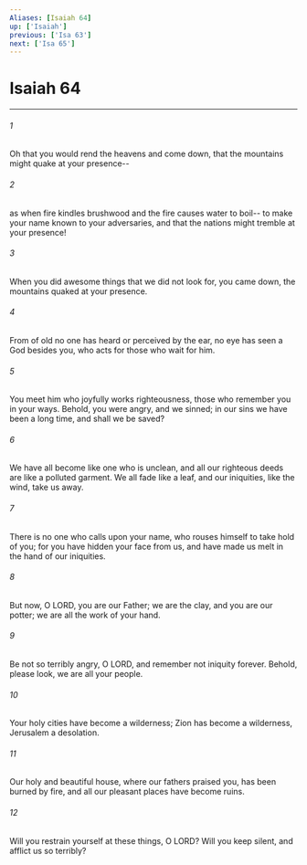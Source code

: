 ```yaml
---
Aliases: [Isaiah 64]
up: ['Isaiah']
previous: ['Isa 63']
next: ['Isa 65']
---
```

# Isaiah 64
***



###### 1 
Oh that you would rend the heavens and come down, that the mountains might quake at your presence-- 

###### 2 
as when fire kindles brushwood and the fire causes water to boil-- to make your name known to your adversaries, and that the nations might tremble at your presence! 

###### 3 
When you did awesome things that we did not look for, you came down, the mountains quaked at your presence. 

###### 4 
From of old no one has heard or perceived by the ear, no eye has seen a God besides you, who acts for those who wait for him. 

###### 5 
You meet him who joyfully works righteousness, those who remember you in your ways. Behold, you were angry, and we sinned; in our sins we have been a long time, and shall we be saved? 

###### 6 
We have all become like one who is unclean, and all our righteous deeds are like a polluted garment. We all fade like a leaf, and our iniquities, like the wind, take us away. 

###### 7 
There is no one who calls upon your name, who rouses himself to take hold of you; for you have hidden your face from us, and have made us melt in the hand of our iniquities. 

###### 8 
But now, O LORD, you are our Father; we are the clay, and you are our potter; we are all the work of your hand. 

###### 9 
Be not so terribly angry, O LORD, and remember not iniquity forever. Behold, please look, we are all your people. 

###### 10 
Your holy cities have become a wilderness; Zion has become a wilderness, Jerusalem a desolation. 

###### 11 
Our holy and beautiful house, where our fathers praised you, has been burned by fire, and all our pleasant places have become ruins. 

###### 12 
Will you restrain yourself at these things, O LORD? Will you keep silent, and afflict us so terribly?
